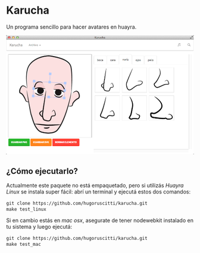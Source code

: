 # Karucha

Un programa sencillo para hacer avatares en huayra.

![](images/preview.png)



## ¿Cómo ejecutarlo?

Actualmente este paquete no está empaquetado, pero si utilizás
*Huayra Linux* se instala super fácil: abrí un terminal
y ejecutá estos dos comandos:

    git clone https://github.com/hugoruscitti/karucha.git
    make test_linux

Si en cambio estás en *mac osx*, asegurate de tener nodewebkit
instalado en tu sistema y luego ejecutá:

    git clone https://github.com/hugoruscitti/karucha.git
    make test_mac
